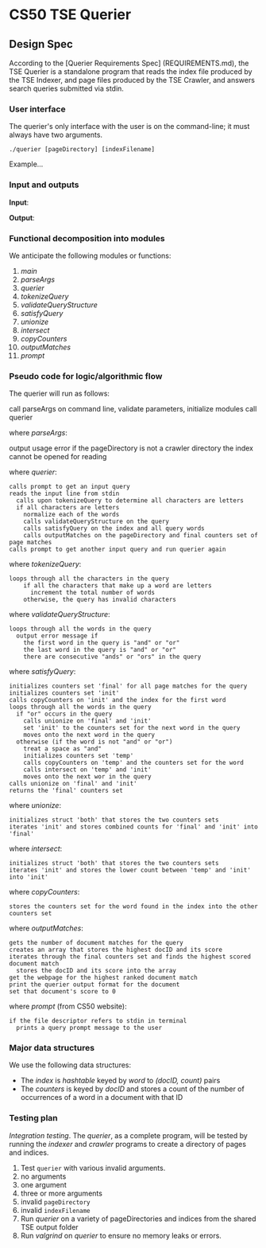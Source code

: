 # CS50 TSE Querier
## Design Spec

According to the [Querier Requirements Spec] (REQUIREMENTS.md), the TSE Querier is a standalone program that reads the index file produced by the TSE Indexer, and page files produced by the TSE Crawler, and answers search queries submitted via stdin.

### User interface

The querier's only interface with the user is on the command-line; it must always have two arguments.

```
./querier [pageDirectory] [indexFilename]
```

Example...

### Input and outputs

**Input**:

**Output**: 

### Functional decomposition into modules

We anticipate the following modules or functions:

 1. *main*
 2. *parseArgs*
 3. *querier*
 4. *tokenizeQuery*
 5. *validateQueryStructure*
 6. *satisfyQuery*
 7. *unionize*
 8. *intersect*
 9. *copyCounters*
 10. *outputMatches*
 11. *prompt*

### Pseudo code for logic/algorithmic flow

The querier will run as follows: 

  call parseArgs on command line, validate parameters, initialize modules
  call querier

where *parseArgs*: 

  output usage error if
    the pageDirectory is not a crawler directory
    the index cannot be opened for reading

where *querier*:

    calls prompt to get an input query
    reads the input line from stdin
      calls upon tokenizeQuery to determine all characters are letters
      if all characters are letters
        normalize each of the words
        calls validateQueryStructure on the query
        calls satisfyQuery on the index and all query words
        calls outputMatches on the pageDirectory and final counters set of page matches
    calls prompt to get another input query and run querier again

where *tokenizeQuery*: 

    loops through all the characters in the query
        if all the characters that make up a word are letters
          increment the total number of words
        otherwise, the query has invalid characters

where *validateQueryStructure*:

    loops through all the words in the query
      output error message if
        the first word in the query is "and" or "or"
        the last word in the query is "and" or "or"
        there are consecutive "ands" or "ors" in the query

where *satisfyQuery*:

    initializes counters set 'final' for all page matches for the query
    initializes counters set 'init'
    calls copyCounters on 'init' and the index for the first word
    loops through all the words in the query
      if "or" occurs in the query
        calls unionize on 'final' and 'init'
        set 'init' to the counters set for the next word in the query
        moves onto the next word in the query
      otherwise (if the word is not "and" or "or")
        treat a space as "and"
        initializes counters set 'temp'
        calls copyCounters on 'temp' and the counters set for the word
        calls intersect on 'temp' and 'init'
        moves onto the next wor in the query
    calls unionize on 'final' and 'init'
    returns the 'final' counters set

where *unionize*: 

    initializes struct 'both' that stores the two counters sets
    iterates 'init' and stores combined counts for 'final' and 'init' into 'final'

where *intersect*:

    initializes struct 'both' that stores the two counters sets
    iterates 'init' and stores the lower count between 'temp' and 'init' into 'init'

where *copyCounters*:

    stores the counters set for the word found in the index into the other counters set

where *outputMatches*: 

    gets the number of document matches for the query
    creates an array that stores the highest docID and its score
    iterates through the final counters set and finds the highest scored document match
      stores the docID and its score into the array
    get the webpage for the highest ranked document match
    print the querier output format for the document
    set that document's score to 0

where *prompt* (from CS50 website):

    if the file descriptor refers to stdin in terminal
      prints a query prompt message to the user

### Major data structures

We use the following data structures:

- The *index* is *hashtable* keyed by *word* to *(docID, count)* pairs
- The *counters* is keyed by *docID* and stores a count of the number of occurrences of a word in a document with that ID

### Testing plan

*Integration testing*. The *querier*, as a complete program, will be tested by running the *indexer* and *crawler* programs to create a directory of pages and indices. 

1. Test `querier` with various invalid arguments. 
  2. no arguments
  3. one argument
  4. three or more arguments
  5. invalid `pageDirectory`
  6. invalid `indexFilename`
7. Run *querier* on a variety of pageDirectories and indices from the shared TSE output folder 
8. Run *valgrind* on *querier* to ensure no memory leaks or errors. 

